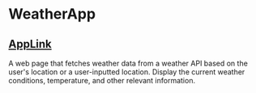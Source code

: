 # WeatherApp

## [AppLink](https://weatherapp87011.netlify.app)

A web page that fetches weather data from a weather API based on the user's location or a user-inputted location. Display the current weather conditions, temperature, and other relevant information.
